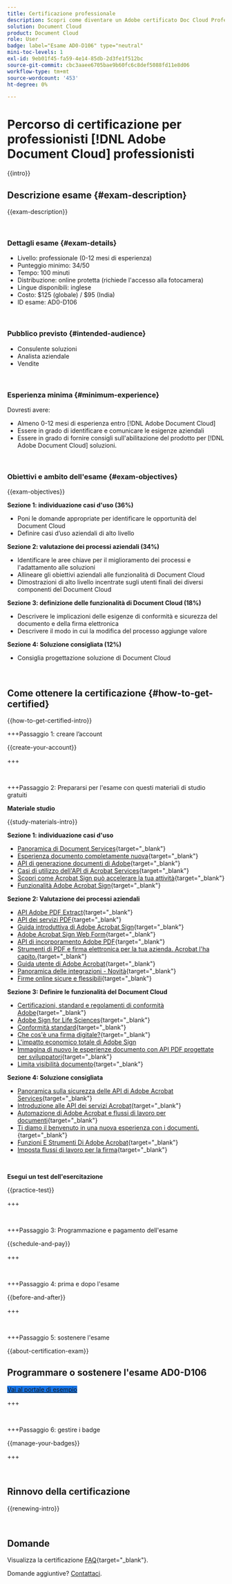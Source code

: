 ```yaml
---
title: Certificazione professionale
description: Scopri come diventare un Adobe certificato Doc Cloud Professional.
solution: Document Cloud
product: Document Cloud
role: User
badge: label="Esame AD0-D106" type="neutral"
mini-toc-levels: 1
exl-id: 9eb01f45-fa59-4e14-85db-2d3fe1f512bc
source-git-commit: cbc3aaee6705bae9b60fc6c8def5088fd11e8d06
workflow-type: tm+mt
source-wordcount: '453'
ht-degree: 0%

---
```


# Percorso di certificazione per professionisti [!DNL Adobe Document Cloud] professionisti

{{intro}}

## Descrizione esame {#exam-description}

{{exam-description}}

<br>

### Dettagli esame {#exam-details}

* Livello: professionale (0-12 mesi di esperienza)
* Punteggio minimo: 34/50
* Tempo: 100 minuti
* Distribuzione: online protetta (richiede l&#39;accesso alla fotocamera)
* Lingue disponibili: inglese
* Costo: $125 (globale) / $95 (India)
* ID esame: AD0-D106

<br>

### Pubblico previsto {#intended-audience}

* Consulente soluzioni
* Analista aziendale
* Vendite

<br>

### Esperienza minima {#minimum-experience}

Dovresti avere:

* Almeno 0-12 mesi di esperienza entro [!DNL Adobe Document Cloud]
* Essere in grado di identificare e comunicare le esigenze aziendali
* Essere in grado di fornire consigli sull&#39;abilitazione del prodotto per [!DNL Adobe Document Cloud] soluzioni.

<br>

### Obiettivi e ambito dell&#39;esame {#exam-objectives}

{{exam-objectives}}

**Sezione 1: individuazione casi d&#39;uso (36%)**

* Poni le domande appropriate per identificare le opportunità del Document Cloud
* Definire casi d’uso aziendali di alto livello

**Sezione 2: valutazione dei processi aziendali (34%)**

* Identificare le aree chiave per il miglioramento dei processi e l&#39;adattamento alle soluzioni
* Allineare gli obiettivi aziendali alle funzionalità di Document Cloud
* Dimostrazioni di alto livello incentrate sugli utenti finali dei diversi componenti del Document Cloud

**Sezione 3: definizione delle funzionalità di Document Cloud (18%)**

* Descrivere le implicazioni delle esigenze di conformità e sicurezza del documento e della firma elettronica
* Descrivere il modo in cui la modifica del processo aggiunge valore

**Sezione 4: Soluzione consigliata (12%)**

* Consiglia progettazione soluzione di Document Cloud

<br>

## Come ottenere la certificazione {#how-to-get-certified}

{{how-to-get-certified-intro}}

+++Passaggio 1: creare l’account

{{create-your-account}}

+++

<br>

+++Passaggio 2: Prepararsi per l&#39;esame con questi materiali di studio gratuiti

**Materiale studio**

{{study-materials-intro}}

**Sezione 1: individuazione casi d&#39;uso**

* [Panoramica di Document Services](https://developer.adobe.com/document-services/docs/overview/){target="_blank"}
* [Esperienza documento completamente nuova](https://www.adobe.com/documentcloud.html){target="_blank"}
* [API di generazione documenti di Adobe](https://developer.adobe.com/document-services/apis/doc-generation){target="_blank"}
* [Casi di utilizzo dell&#39;API di Acrobat Services](https://developer.adobe.com/document-services/use-cases/agreements-and-contracts/legal-contracts/){target="_blank"}
* [Scopri come Acrobat Sign può accelerare la tua attività](https://www.adobe.com/sign.html){target="_blank"}
* [Funzionalità Adobe Acrobat Sign](https://www.adobe.com/sign/features.html){target="_blank"}

**Sezione 2: Valutazione dei processi aziendali**

* [API Adobe PDF Extract](https://developer.adobe.com/document-services/apis/pdf-extract/){target="_blank"}
* [API dei servizi PDF](https://developer.adobe.com/document-services/docs/apis/){target="_blank"}
* [Guida introduttiva di Adobe Acrobat Sign](https://helpx.adobe.com/sign/using/get-started-guide.html){target="_blank"}
* [Adobe Acrobat Sign Web Form](https://helpx.adobe.com/sign/config/web-forms.html){target="_blank"}
* [API di incorporamento Adobe PDF](https://developer.adobe.com/document-services/apis/pdf-embed/){target="_blank"}
* [Strumenti di PDF e firma elettronica per la tua azienda. Acrobat l&#39;ha capito.](https://www.adobe.com/acrobat/business.html){target="_blank"}
* [Guida utente di Adobe Acrobat](https://helpx.adobe.com/it/acrobat/user-guide.html){target="_blank"}
* [Panoramica delle integrazioni - Novità](https://experienceleague.adobe.com/docs/document-cloud-learn/sign-learning-hub/integrations/integrations-overview.html#what%E2%80%99s-new){target="_blank"}
* [Firme online sicure e flessibili](https://www.adobe.com/sign/online-signature.html){target="_blank"}

**Sezione 3: Definire le funzionalità del Document Cloud**

* [Certificazioni, standard e regolamenti di conformità Adobe](https://www.adobe.com/trust/compliance/compliance-list.html){target="_blank"}
* [Adobe Sign for Life Sciences](https://www.adobe.com/content/dam/dx-dc/en/pdfs/adobe-sign-life-sciences-solution-brief-ue.pdf){target="_blank"}
* [Conformità standard](https://www.adobe.com/documentcloud/resources/compliance.html){target="_blank"}
* [Che cos&#39;è una firma digitale?](https://www.adobe.com/sign/digital-signatures.html){target="_blank"}
* [L&#39;impatto economico totale di Adobe Sign](https://www.adobe.com/content/dam/dx-dc/pdf/total-economic-impact-adobe-sign-ue.pdf)
* [Immagina di nuovo le esperienze documento con API PDF progettate per sviluppatori](https://developer.adobe.com/document-services){target="_blank"}
* [Limita visibilità documento](https://helpx.adobe.com/sign/using/limited-document-visibility.html){target="_blank"}

**Sezione 4: Soluzione consigliata**

* [Panoramica sulla sicurezza delle API di Adobe Acrobat Services](https://www.adobe.com/content/dam/cc/en/trust-center/ungated/whitepapers/doc-cloud/adobe-document-services-security-overview.pdf){target="_blank"}
* [Introduzione alle API dei servizi Acrobat](https://documentservices.adobe.com/dc-integration-creation-app-cdn/main.html){target="_blank"}
* [Automazione di Adobe Acrobat e flussi di lavoro per documenti](https://helpx.adobe.com/acrobat/kb/automation-and-document-workflows.html){target="_blank"}
* [Ti diamo il benvenuto in una nuova esperienza con i documenti.](https://www.adobe.com/documentcloud.html){target="_blank"}
* [Funzioni E Strumenti Di Adobe Acrobat](https://www.adobe.com/acrobat/features.html){target="_blank"}
* [Imposta flussi di lavoro per la firma](https://helpx.adobe.com/ca/sign/using/workflow-designer-signature-workflow.html){target="_blank"}

<br>

**Esegui un test dell&#39;esercitazione**

{{practice-test}}

+++

<br>

+++Passaggio 3: Programmazione e pagamento dell&#39;esame

{{schedule-and-pay}}

+++

<br>

+++Passaggio 4: prima e dopo l&#39;esame

{{before-and-after}}

+++

<br>

+++Passaggio 5: sostenere l&#39;esame

{{about-certification-exam}}

## Programmare o sostenere l&#39;esame AD0-D106

<a href="https://www.certmetrics.com/adobe/candidate/examity_sso.aspx?eid=AD0-D106" target="_blank" class="spectrum-Button spectrum-Button--fill spectrum-Button--accent spectrum-Button--sizeM is-margin-bottom-big-big at-element-click-tracking" style="background-color:#1473E6">

<span class="spectrum-Button-label has-no-wrap">
   Vai al portale di esempio
</span>
</a>

+++

<br>

+++Passaggio 6: gestire i badge

{{manage-your-badges}}

+++

<br>

## Rinnovo della certificazione

{{renewing-intro}}

<br>

## Domande

Visualizza la certificazione [FAQ](https://experienceleague.adobe.com/docs/certification/certification/faq.html){target="_blank"}.

Domande aggiuntive? [Contattaci](mailto:certif@adobe.com).